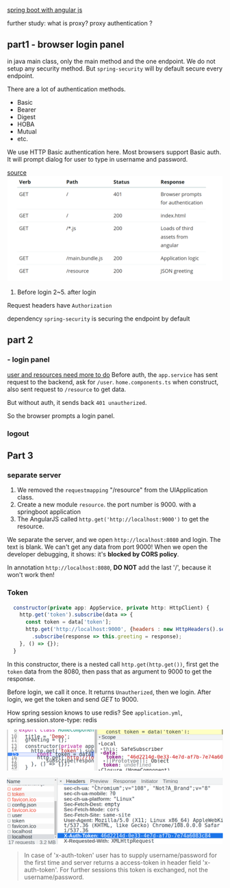 [spring boot with angular js](https://spring.io/guides/tutorials/spring-security-and-angular-js/#using-the-initializr-website)

further study:
what is proxy? proxy authentication ?


## part1 - browser login panel

in java main class, only the main method and the one endpoint. We do not setup any security method. But `spring-security` will by default secure every endpoint.

There are a lot of authentication methods.

- Basic 
- Bearer
- Digest
- HOBA
- Mutual
- etc.

We use HTTP Basic authentication here. Most browsers support Basic auth. It will prompt dialog for user to type in username and password.

[source](https://spring.io/guides/tutorials/spring-security-and-angular-js/#how-does-it-work)
![](images/how-does-it-work.png)

1. Before login
2~5. after login 

Request headers have `Authorization`

dependency `spring-security` is securing the endpoint by default

## part 2

###  - login panel

[user and resources need more to do](https://spring.io/guides/tutorials/spring-security-and-angular-js/#_adding_default_http_request_headers)
Before auth, the `app.service` has sent request to the backend, ask for `/user`. 
`home.components.ts` when construct, also sent request to `/resource` to get data.

But without auth, it sends back `401 unautherized`.

So the browser prompts a login panel.

### logout

## Part 3

### separate server

1. We removed the `requestmapping` "/resource" from the UIApplication class.  
2. Create a new module `resource`. the port number is 9000. with a springboot application 
3. The AngularJS called `http.get('http://localhost:9000')` to get the resource. 

We separate the server, and we open `http://localhost:8080` and login. The text is blank. We can't get any data from port 9000! 
When we open the developer debugging, it shows: it's **blocked by CORS policy**. 

In annotation `http://localhost:8080`, **DO NOT** add the last '/', because it won't work then!

### Token
```javascript
  constructor(private app: AppService, private http: HttpClient) {
    http.get('token').subscribe(data => {
      const token = data['token'];
      http.get('http://localhost:9000', {headers : new HttpHeaders().set('X-Auth-Token', token)})
        .subscribe(response => this.greeting = response);
    }, () => {});
  }
```

In this constructor, there is a nested call `http.get(http.get())`, first get the `token` data from the 8080, then pass that as argument to 9000 to get the response.

Before login, we call it once. It returns `Unautherized`, then we login. After login, we get the token and send *GET* to 9000.




How spring session knows to use redis?
See `application.yml`, spring.session.store-type: redis

![](images/Web-development-home-component-ts.png)

![](images/xhr-x-auth-token.png)

> In case of 'x-auth-token' user has to supply username/password for the first time and server returns a access-token in header field 'x-auth-token'. For further sessions this token is exchanged, not the username/password.
